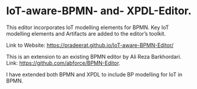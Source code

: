 # IoT-aware-BPMN- and- XPDL-Editor. 

This editor incorporates IoT modelling elements for BPMN. Key IoT modelling elements and Artifacts are added to the editor’s toolkit.

Link to Website: https://pradeerat.github.io/IoT-aware-BPMN-Editor/

This is an extension to an existing BPMN editor by Ali Reza Barkhordari. Link: https://github.com/abforce/BPMN-Editor.

I have extended both BPMN and XPDL to include BP modelling for IoT in BPMN.
